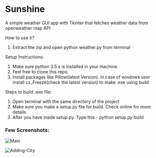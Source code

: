 <h1>Sunshine</h1>
A simple weather GUI app with Tkinter that fetches weather data from openweather map API

How to use it?
1. Extract the zip and open python weather.py from terminal

Setup Instructions:
1. Make sure python 3.5.x is installed in your machine.
2. Feel free to clone this repo.
3. Install packages like Pillow(latest Version). In case of windows user install cx_Freeze(check the latest version) to make .exe using build

Steps to build .exe file:
1. Open terminal with the same directory of the project
2. Make sure you make a setup.py file for build. Check online for more details
3. After you have made setup.py. Type this - python setup.py build

### Few Screenshots:
![Main](https://user-images.githubusercontent.com/39980643/45363233-9a4a2c00-b5f4-11e8-9f2c-97dc30f90814.png)

![Adding-City](https://user-images.githubusercontent.com/39980643/45363253-a930de80-b5f4-11e8-99b1-796647333f1c.png)
